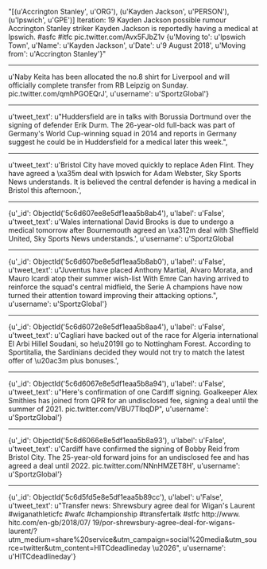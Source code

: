 "[(u'Accrington Stanley', u'ORG'),
 (u'Kayden Jackson', u'PERSON'),
 (u'Ipswich', u'GPE')]
Iteration: 19
Kayden Jackson possible rumour
Accrington Stanley striker Kayden Jackson is reportedly having a medical at Ipswich. #asfc #itfc pic.twitter.com/Avx5FJbZ1v
{u'Moving to': u'Ipswich Town', u'Name': u'Kayden Jackson', u'Date': u'9 August 2018', u'Moving from': u'Accrington Stanley'}"

 ------------------------------------------------------

 u'Naby Keita has been allocated the no.8 shirt for Liverpool and will officially complete transfer from RB Leipzig on Sunday. pic.twitter.com/qmhPGOEQrJ',
  u'username': u'SportzGlobal'}

  ------------------------------------------------------

 u'tweet_text': u"Huddersfield are in talks with Borussia Dortmund over the signing of defender Erik Durm. The 26-year-old full-back was part of Germany's World Cup-winning squad in 2014 and reports in Germany suggest he could be in Huddersfield for a medical later this week.",

 ------------------------------------------------------

 u'tweet_text': u'Bristol City have moved quickly to replace Aden Flint. They have agreed a \xa35m deal with Ipswich for Adam Webster, Sky Sports News understands. It is believed the central defender is having a medical in Bristol this afternoon.',

 ------------------------------------------------------


 {u'_id': ObjectId('5c6d607ee8e5df1eaa5b8ab4'),
 u'label': u'False',
 u'tweet_text': u'Wales international David Brooks is due to undergo a medical tomorrow after Bournemouth agreed an \xa312m deal with Sheffield United, Sky Sports News understands.', u'username': u'SportzGlobal

 ------------------------------------------------------


 {u'_id': ObjectId('5c6d607be8e5df1eaa5b8ab0'),
  u'label': u'False',
  u'tweet_text': u"Juventus have placed Anthony Martial, Alvaro Morata, and Mauro Icardi atop their summer wish-list With Emre Can having arrived to reinforce the squad's central midfield, the Serie A champions have now turned their attention toward improving their attacking options.",
  u'username': u'SportzGlobal'}

  ------------------------------------------------------


  {u'_id': ObjectId('5c6d6072e8e5df1eaa5b8aa4'),
 u'label': u'False',
 u'tweet_text': u'Cagliari have backed out of the race for Algeria international El Arbi Hillel Soudani, so he\u2019ll go to Nottingham Forest. According to Sportitalia, the Sardinians decided they would not try to match the latest offer of \u20ac3m plus bonuses.',


 ---------------------------------------------------------


 {u'_id': ObjectId('5c6d6067e8e5df1eaa5b8a94'),
 u'label': u'False',
 u'tweet_text': u"Here's confirmation of one Cardiff signing. Goalkeeper Alex Smithies has joined from QPR for an undisclosed fee, signing a deal until the summer of 2021. pic.twitter.com/VBU7TlbqDP",
 u'username': u'SportzGlobal'}


 ---------------------------------------------------------


 {u'_id': ObjectId('5c6d6066e8e5df1eaa5b8a93'),
 u'label': u'False',
 u'tweet_text': u'Cardiff have confirmed the signing of Bobby Reid from Bristol City. The 25-year-old forward joins for an undisclosed fee and has agreed a deal until 2022. pic.twitter.com/NNnHMZET8H',
 u'username': u'SportzGlobal'}



 ----------------------------------------------------------

 {u'_id': ObjectId('5c6d5fd5e8e5df1eaa5b89cc'),
 u'label': u'False',
 u'tweet_text': u"Transfer news: Shrewsbury agree deal for Wigan's Laurent #wiganathleticfc #wafc #championship #transfertalk #stfc http://www. hitc.com/en-gb/2018/07/ 19/por-shrewsbury-agree-deal-for-wigans-laurent/?utm_medium=share%20service&utm_campaign=social%20media&utm_source=twitter&utm_content=HITCdeadlineday \u2026",
 u'username': u'HITCdeadlineday'} 
